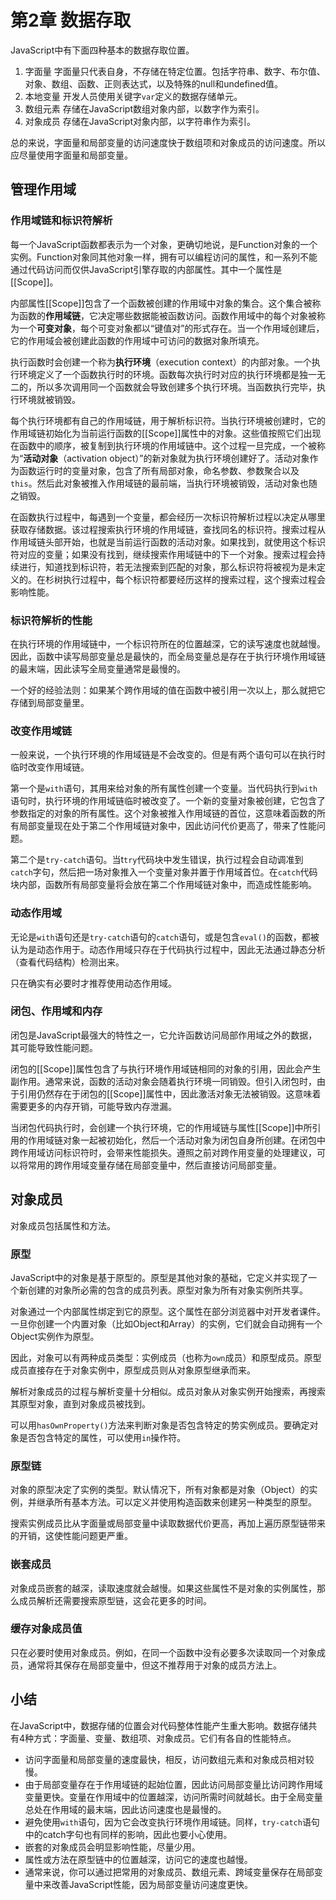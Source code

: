 # 第2章 数据存取
JavaScript中有下面四种基本的数据存取位置。
1. 字面量
    字面量只代表自身，不存储在特定位置。包括字符串、数字、布尔值、对象、数组、函数、正则表达式，以及特殊的null和undefined值。
2. 本地变量
    开发人员使用关键字`var`定义的数据存储单元。
3. 数组元素
    存储在JavaScript数组对象内部，以数字作为索引。
4. 对象成员
    存储在JavaScript对象内部，以字符串作为索引。

总的来说，字面量和局部变量的访问速度快于数组项和对象成员的访问速度。所以应尽量使用字面量和局部变量。


## 管理作用域

### 作用域链和标识符解析
每一个JavaScript函数都表示为一个对象，更确切地说，是Function对象的一个实例。Function对象同其他对象一样，拥有可以编程访问的属性，和一系列不能通过代码访问而仅供JavaScript引擎存取的内部属性。其中一个属性是[[Scope]]。

内部属性[[Scope]]包含了一个函数被创建的作用域中对象的集合。这个集合被称为函数的**作用域链**，它决定哪些数据能被函数访问。函数作用域中的每个对象被称为一个**可变对象**，每个可变对象都以“键值对”的形式存在。当一个作用域创建后，它的作用域会被创建此函数的作用域中可访问的数据对象所填充。

执行函数时会创建一个称为**执行环境**（execution context）的内部对象。一个执行环境定义了一个函数执行时的环境。函数每次执行时对应的执行环境都是独一无二的，所以多次调用同一个函数就会导致创建多个执行环境。当函数执行完毕，执行环境就被销毁。

每个执行环境都有自己的作用域链，用于解析标识符。当执行环境被创建时，它的作用域链初始化为当前运行函数的[[Scope]]属性中的对象。这些值按照它们出现在函数中的顺序，被复制到执行环境的作用域链中。这个过程一旦完成，一个被称为“**活动对象**（activation object）”的新对象就为执行环境创建好了。活动对象作为函数运行时的变量对象，包含了所有局部对象，命名参数、参数聚合以及`this`。然后此对象被推入作用域链的最前端，当执行环境被销毁，活动对象也随之销毁。

在函数执行过程中，每遇到一个变量，都会经历一次标识符解析过程以决定从哪里获取存储数据。该过程搜索执行环境的作用域链，查找同名的标识符。搜索过程从作用域链头部开始，也就是当前运行函数的活动对象。如果找到，就使用这个标识符对应的变量；如果没有找到，继续搜索作用域链中的下一个对象。搜索过程会持续进行，知道找到标识符，若无法搜索到匹配的对象，那么标识符将被视为是未定义的。在杉树执行过程中，每个标识符都要经历这样的搜索过程，这个搜索过程会影响性能。

### 标识符解析的性能
在执行环境的作用域链中，一个标识符所在的位置越深，它的读写速度也就越慢。因此，函数中读写局部变量总是最快的，而全局变量总是存在于执行环境作用域链的最末端，因此读写全局变量通常是最慢的。

一个好的经验法则：如果某个跨作用域的值在函数中被引用一次以上，那么就把它存储到局部变量里。

### 改变作用域链
一般来说，一个执行环境的作用域链是不会改变的。但是有两个语句可以在执行时临时改变作用域链。

第一个是`with`语句，其用来给对象的所有属性创建一个变量。当代码执行到`with`语句时，执行环境的作用域链临时被改变了。一个新的变量对象被创建，它包含了参数指定的对象的所有属性。这个对象被推入作用域链的首位，这意味着函数的所有局部变量现在处于第二个作用域链对象中，因此访问代价更高了，带来了性能问题。

第二个是`try-catch`语句。当t`try`代码块中发生错误，执行过程会自动调准到`catch`字句，然后把一场对象推入一个变量对象并置于作用域首位。在`catch`代码块内部，函数所有局部变量将会放在第二个作用域链对象中，而造成性能影响。

### 动态作用域
无论是`with`语句还是`try-catch`语句的`catch`语句，或是包含`eval()`的函数，都被认为是动态作用于。动态作用域只存在于代码执行过程中，因此无法通过静态分析（查看代码结构）检测出来。

只在确实有必要时才推荐使用动态作用域。

### 闭包、作用域和内存
闭包是JavaScript最强大的特性之一，它允许函数访问局部作用域之外的数据，其可能导致性能问题。

闭包的[[Scope]]属性包含了与执行环境作用域链相同的对象的引用，因此会产生副作用。通常来说，函数的活动对象会随着执行环境一同销毁。但引入闭包时，由于引用仍然存在于闭包的[[Scope]]属性中，因此激活对象无法被销毁。这意味着需要更多的内存开销，可能导致内存泄漏。

当闭包代码执行时，会创建一个执行环境，它的作用域链与属性[[Scope]]中所引用的作用域链对象一起被初始化，然后一个活动对象为闭包自身所创建。在闭包中跨作用域访问标识符时，会带来性能损失。遵照之前对跨作用变量的处理建议，可以将常用的跨作用域变量存储在局部变量中，然后直接访问局部变量。

## 对象成员
对象成员包括属性和方法。

### 原型
JavaScript中的对象是基于原型的。原型是其他对象的基础，它定义并实现了一个新创建的对象所必需的包含的成员列表。原型对象为所有对象实例所共享。

对象通过一个内部属性绑定到它的原型。这个属性在部分浏览器中对开发者课件。一旦你创建一个内置对象（比如Object和Array）的实例，它们就会自动拥有一个Object实例作为原型。

因此，对象可以有两种成员类型：实例成员（也称为`own`成员）和原型成员。原型成员直接存在于对象实例中，原型成员则从对象原型继承而来。

解析对象成员的过程与解析变量十分相似。成员对象从对象实例开始搜索，再搜索其原型对象，直到对象成员被找到。

可以用`hasOwnProperty()`方法来判断对象是否包含特定的势实例成员。要确定对象是否包含特定的属性，可以使用`in`操作符。

### 原型链
对象的原型决定了实例的类型。默认情况下，所有对象都是对象（Object）的实例，并继承所有基本方法。可以定义并使用构造函数来创建另一种类型的原型。

搜索实例成员比从字面量或局部变量中读取数据代价更高，再加上遍历原型链带来的开销，这使性能问题更严重。

### 嵌套成员
对象成员嵌套的越深，读取速度就会越慢。如果这些属性不是对象的实例属性，那么成员解析还需要搜索原型链，这会花更多的时间。

### 缓存对象成员值
只在必要时使用对象成员。例如，在同一个函数中没有必要多次读取同一个对象成员，通常将其保存在局部变量中，但这不推荐用于对象的成员方法上。

## 小结
在JavaScript中，数据存储的位置会对代码整体性能产生重大影响。数据存储共有4种方式：字面量、变量、数组项、对象成员。它们有各自的性能特点。
* 访问字面量和局部变量的速度最快，相反，访问数组元素和对象成员相对较慢。
* 由于局部变量存在于作用域链的起始位置，因此访问局部变量比访问跨作用域变量更快。变量在作用域中的位置越深，访问所需时间就越长。由于全局变量总处在作用域的最末端，因此访问速度也是最慢的。
* 避免使用`with`语句，因为它会改变执行环境作用域链。同样，`try-catch`语句中的catch字句也有同样的影响，因此也要小心使用。
* 嵌套的对象成员会明显影响性能，尽量少用。
* 属性或方法在原型链中的位置越深，访问它的速度也越慢。
* 通常来说，你可以通过把常用的对象成员、数组元素、跨域变量保存在局部变量中来改善JavaScript性能，因为局部变量访问速度更快。



